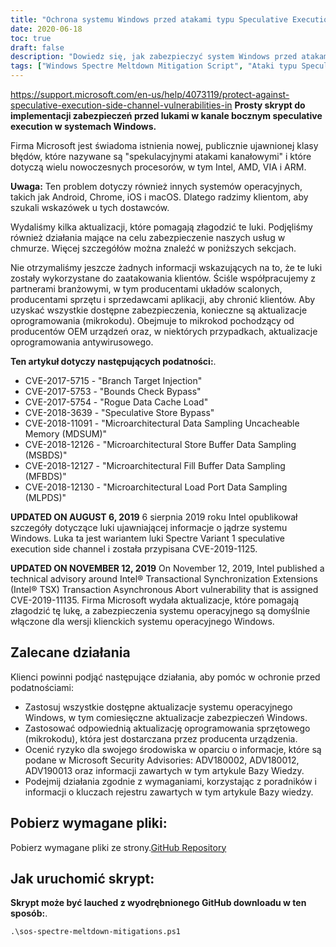 ```yaml
---
title: "Ochrona systemu Windows przed atakami typu Speculative Execution Side-Channel."
date: 2020-06-18
toc: true
draft: false
description: "Dowiedz się, jak zabezpieczyć system Windows przed atakami typu speculative execution side-channel za pomocą skryptu łagodzącego Microsoftu i aktualizacji oprogramowania sprzętowego"
tags: ["Windows Spectre Meltdown Mitigation Script", "Ataki typu Speculative Execution Side-Channel", "Microsoft", "Intel", "AMD", "VIA", "ARM", "Android", "Chrome", "iOS", "macOS", "Branch Target Injection", "Kontrola granic Obejście", "Rogue Data Cache Load", "Obejście sklepu spekulacyjnego", "Mikroarchitektoniczne próbkowanie danych", "CVEs", "Aktualizacje oprogramowania sprzętowego", "Repozytorium GitHub", "PowerShell"]
---
```

 https://support.microsoft.com/en-us/help/4073119/protect-against-speculative-execution-side-channel-vulnerabilities-in
**Prosty skrypt do implementacji zabezpieczeń przed lukami w kanale bocznym speculative execution w systemach Windows.**

Firma Microsoft jest świadoma istnienia nowej, publicznie ujawnionej klasy błędów, które nazywane są "spekulacyjnymi atakami kanałowymi" i które dotyczą wielu nowoczesnych procesorów, w tym Intel, AMD, VIA i ARM.

**Uwaga:** Ten problem dotyczy również innych systemów operacyjnych, takich jak Android, Chrome, iOS i macOS. Dlatego radzimy klientom, aby szukali wskazówek u tych dostawców.

Wydaliśmy kilka aktualizacji, które pomagają złagodzić te luki. Podjęliśmy również działania mające na celu zabezpieczenie naszych usług w chmurze. Więcej szczegółów można znaleźć w poniższych sekcjach.

Nie otrzymaliśmy jeszcze żadnych informacji wskazujących na to, że te luki zostały wykorzystane do zaatakowania klientów. Ściśle współpracujemy z partnerami branżowymi, w tym producentami układów scalonych, producentami sprzętu i sprzedawcami aplikacji, aby chronić klientów. Aby uzyskać wszystkie dostępne zabezpieczenia, konieczne są aktualizacje oprogramowania (mikrokodu). Obejmuje to mikrokod pochodzący od producentów OEM urządzeń oraz, w niektórych przypadkach, aktualizacje oprogramowania antywirusowego.

**Ten artykuł dotyczy następujących podatności:**.
- CVE-2017-5715 - "Branch Target Injection"
- CVE-2017-5753 - "Bounds Check Bypass"
- CVE-2017-5754 - "Rogue Data Cache Load"
- CVE-2018-3639 - "Speculative Store Bypass"
- CVE-2018-11091 - "Microarchitectural Data Sampling Uncacheable Memory (MDSUM)"
- CVE-2018-12126 - "Microarchitectural Store Buffer Data Sampling (MSBDS)"
- CVE-2018-12127 - "Microarchitectural Fill Buffer Data Sampling (MFBDS)"
- CVE-2018-12130 - "Microarchitectural Load Port Data Sampling (MLPDS)"

**UPDATED ON AUGUST 6, 2019** 6 sierpnia 2019 roku Intel opublikował szczegóły dotyczące luki ujawniającej informacje o jądrze systemu Windows. Luka ta jest wariantem luki Spectre Variant 1 speculative execution side channel i została przypisana CVE-2019-1125.

**UPDATED ON NOVEMBER 12, 2019** On November 12, 2019, Intel published a technical advisory around Intel® Transactional Synchronization Extensions (Intel® TSX) Transaction Asynchronous Abort vulnerability that is assigned CVE-2019-11135. Firma Microsoft wydała aktualizacje, które pomagają złagodzić tę lukę, a zabezpieczenia systemu operacyjnego są domyślnie włączone dla wersji klienckich systemu operacyjnego Windows.

## Zalecane działania
Klienci powinni podjąć następujące działania, aby pomóc w ochronie przed podatnościami:

- Zastosuj wszystkie dostępne aktualizacje systemu operacyjnego Windows, w tym comiesięczne aktualizacje zabezpieczeń Windows.
- Zastosować odpowiednią aktualizację oprogramowania sprzętowego (mikrokodu), która jest dostarczana przez producenta urządzenia.
- Ocenić ryzyko dla swojego środowiska w oparciu o informacje, które są podane w Microsoft Security Advisories: ADV180002, ADV180012, ADV190013 oraz informacji zawartych w tym artykule Bazy Wiedzy.
- Podejmij działania zgodnie z wymaganiami, korzystając z poradników i informacji o kluczach rejestru zawartych w tym artykule Bazy wiedzy.

## Pobierz wymagane pliki:

Pobierz wymagane pliki ze strony.[GitHub Repository](https://github.com/simeononsecurity/Windows-Spectre-Meltdown-Mitigation-Script)

## Jak uruchomić skrypt:

**Skrypt może być lauched z wyodrębnionego GitHub downloadu w ten sposób:**.
```
.\sos-spectre-meltdown-mitigations.ps1
```
